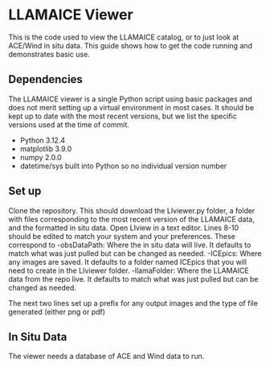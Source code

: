# LLAMAICE Viewer
This is the code used to view the LLAMAICE catalog, or to just look at ACE/Wind in situ data. This guide shows how to get the code running and demonstrates basic use.

## Dependencies
The LLAMAICE viewer is a single Python script  using basic packages and does not merit setting up a virtual environment in most cases. It should be kept up to date with the most recent versions, but we list the specific versions used at the time of commit.
- Python 3.12.4
- matplotlib 3.9.0
- numpy 2.0.0
- datetime/sys built into Python so no individual version number

## Set up
Clone the repository. This should download the LIviewer.py folder, a folder with files corresponding to the most recent version of the LLAMAICE data, and the formatted in situ data. Open LIview in a text editor. Lines 8-10 should be edited to match your system and your preferences. These correspond to
-obsDataPath: Where the in situ data will live. It defaults to match what was just pulled but can be changed as needed.
-ICEpics: Where any images are saved. It defaults to a folder named ICEpics that you will need to create in the LIviewer folder.
-llamaFolder: Where the LLAMAICE data from the repo live. It defaults to match what was just pulled but can be changed as needed.

The next two lines set up a prefix for any output images and the type of file generated (either png or pdf)

## In Situ Data
The viewer needs a database of ACE and Wind data to run.